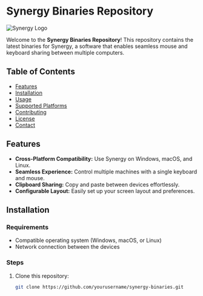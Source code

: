 # Synergy Binaries Repository

![Synergy Logo](https://link-to-your-logo-image.com/logo.png)

Welcome to the **Synergy Binaries Repository**! This repository contains the latest binaries for Synergy, a software that enables seamless mouse and keyboard sharing between multiple computers.

## Table of Contents

- [Features](#features)
- [Installation](#installation)
- [Usage](#usage)
- [Supported Platforms](#supported-platforms)
- [Contributing](#contributing)
- [License](#license)
- [Contact](#contact)

## Features

- **Cross-Platform Compatibility:** Use Synergy on Windows, macOS, and Linux.
- **Seamless Experience:** Control multiple machines with a single keyboard and mouse.
- **Clipboard Sharing:** Copy and paste between devices effortlessly.
- **Configurable Layout:** Easily set up your screen layout and preferences.

## Installation

### Requirements

- Compatible operating system (Windows, macOS, or Linux)
- Network connection between the devices

### Steps

1. Clone this repository:
   ```bash
   git clone https://github.com/yourusername/synergy-binaries.git
